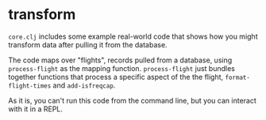 # transform

`core.clj` includes some example real-world code that shows how you
might transform data after pulling it from the database.

The code maps over "flights", records pulled from a database, using
`process-flight` as the mapping function. `process-flight` just
bundles together functions that process a specific aspect of the the
flight, `format-flight-times` and `add-isfreqcap`.

As it is, you can't run this code from the command line, but you can
interact with it in a REPL.
